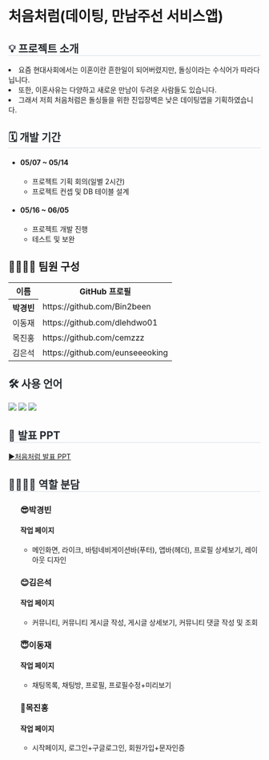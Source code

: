 <div><h1>처음처럼(데이팅, 만남주선 서비스앱)</h1></div>
<div style= "text-align:left;">
    <h2 style="border-bottom: 1px solid #d8dee4; color: #282d33;">💡 프로젝트 소개 </h2>
    <li>요즘 현대사회에서는 이혼이란 흔한일이 되어버렸지만, 돌싱이라는 수식어가 따라다닙니다.</li>
    <li>또한, 이혼사유는 다양하고 새로운 만남이 두려운 사람들도 있습니다.</li>
    <li>그래서 저희 처음처럼은 돌싱들을 위한 진입장벽은 낮은 데이팅앱을 기획하였습니다.</li>
    </div>
    <div style= "text-align:left;">
    <h2 style="border-bottom: 1px solid #d8dee4; color: #282d33;"> 🗓 개발 기간 </h2>  
        <ul>
            <li> <h4>05/07 ~ 05/14</h4>
                <ul>
                    <li>프로젝트 기획 회의(일별 2시간)</li>
                    <li>프로젝트 컨셉 및 DB 테이블 설계</li>
                </ul>
            </li>
            <li> <h4>05/16 ~ 06/05</h4>
                <ul>
                    <li>프로젝트 개발 진행</li>
                    <li>테스트 및 보완</li>    
                </ul>
            </li>
        </ul>
    </div>    
<div style= "text-align:left;"> 
    <div style="font-weight: 700; font-size: 15px; text-align: left; color: #282d33;">  </div> 
    </div>
    <div style= "text-align:left;">
    <h2 tabindex="-1" class="heading-element" dir="auto" >👨‍👩‍👦‍👦 팀원 구성</h2>
        <table >
            <tr>
                <th>이름</th>                    
                <th>GitHub 프로필</th>
            </tr>
            <tr>
                <th>박경빈</th>
                <td>https://github.com/Bin2been</td>
            </tr>
            <tr>
                <td>이동재</td>
                <td>https://github.com/dlehdwo01</td>
            </tr>
            <tr>
                <td>목진홍</td>
                <td>https://github.com/cemzzz</td>
            </tr>
            <tr>
                <td>김은석</td>
                <td>https://github.com/eunseeeoking</td>
            </tr>
            </table>
        </div>


<div style= "text-align:left;">
    <h2 style="color: #282d33;"> 🛠️ 사용 언어 </h2>
    <div style="margin: 0 auto; text-align: left;" align= "left">
          <img src="https://camo.githubusercontent.com/df7ab2a6c45b04e44de2c8641ef87cba4617625cd31935efb57721a4e0a351b2/68747470733a2f2f696d672e736869656c64732e696f2f62616467652f466c75747465722d3032353639423f7374796c653d666f722d7468652d6261646765266c6f676f3d666c7574746572266c6f676f436f6c6f723d7768697465">
          <img src="https://camo.githubusercontent.com/2081d92c054dbf7eec9521ade73051ed66fb9ccffb53e33213585fbf23ec2d52/68747470733a2f2f696d672e736869656c64732e696f2f62616467652f446172742d3031373543323f7374796c653d666f722d7468652d6261646765266c6f676f3d64617274266c6f676f436f6c6f723d7768697465">
          <img src="https://camo.githubusercontent.com/02579431c7ba615acfd1b1151a74eadbb69f6ba82a2597baf3c49d2d6bddf541/68747470733a2f2f696d672e736869656c64732e696f2f62616467652f46697265626173652d4646434132383f7374796c653d666f722d7468652d6261646765266c6f676f3d6669726562617365266c6f676f436f6c6f723d7768697465">
          </div>
    </div>
    <div style= "text-align:left;">
    <h2 style="border-bottom: 1px solid #d8dee4; color: #282d33;"> 📕 발표 PPT </h2>  
        <a href="https://docs.google.com/presentation/d/1c92O2ztKEji1J5F17VvwNEkgSYUmSAgn/edit#slide=id.p1" target="_blank">▶처음처럼 발표 PPT</a>
       </div>          
    <div style= "text-align:left;">
    <h2 style="border-bottom: 1px solid #d8dee4; color: #282d33; ">  👨‍👩‍👦‍👦 역할 분담 </h2>       
      <ul>  
        <h3>😎박경빈</h3>            
            <h4>작업 페이지</h4>
                <ul>                    
                    <li>메인화면, 라이크, 바텀네비게이션바(푸터), 앱바(헤더), 프로필 상세보기, 레이아웃 디자인</li>
                </ul>           
        </ul>
        <ul>  
        <h3>😊김은석</h3>            
            <h4>작업 페이지</h4>
                <ul>                    
                    <li>커뮤니티, 커뮤니티 게시글 작성, 게시글 상세보기, 커뮤니티 댓글 작성 및 조회</li>
                </ul>           
        </ul>
        <ul>  
        <h3>😇이동재</h3>            
            <h4>작업 페이지</h4>
                <ul>                    
                    <li>채팅목록, 채팅방, 프로필, 프로필수정+미리보기</li>
                </ul>           
        </ul>
        <ul>  
        <h3>🙂목진홍</h3>            
            <h4>작업 페이지</h4>
                <ul>                    
                    <li>시작페이지, 로그인+구글로그인, 회원가입+문자인증</li>
                </ul>           
        </ul>
